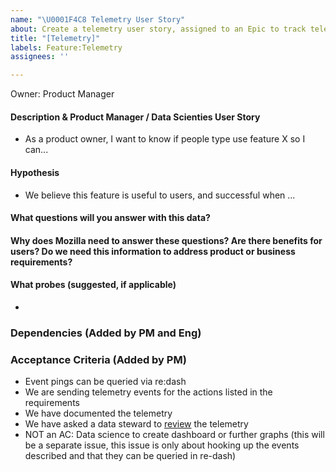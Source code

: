 ```yaml
---
name: "\U0001F4C8 Telemetry User Story"
about: Create a telemetry user story, assigned to an Epic to track telemetry
title: "[Telemetry]"
labels: Feature:Telemetry
assignees: ''

---
```


Owner: Product Manager

#### Description & Product Manager / Data Scienties User Story
- As a product owner, I want to know if people type use feature X so I can...

#### Hypothesis
- We believe this feature is useful to users, and successful when
...

#### What questions will you answer with this data?

#### Why does Mozilla need to answer these questions? Are there benefits for users? Do we need this information to address product or business requirements?

#### What probes (suggested, if applicable)
- 

### Dependencies (Added by PM and Eng)


### Acceptance Criteria (Added by PM)
- Event pings can be queried via re:dash
- We are sending telemetry events for the actions listed in the requirements
- We have documented the telemetry
- We have asked a data steward to [review](https://github.com/mozilla/data-review/blob/master/request.md) the telemetry
- NOT an AC: Data science to create dashboard or further graphs (this will be a separate issue, this issue is only about hooking up the events described and that they can be queried in re-dash)
